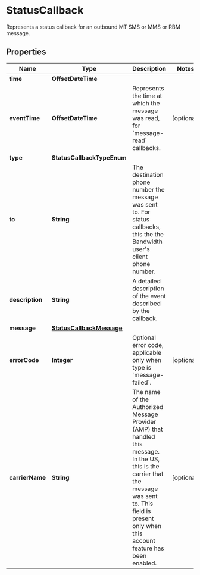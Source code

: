 

# StatusCallback

Represents a status callback for an outbound MT SMS or MMS or RBM message.

## Properties

| Name | Type | Description | Notes |
|------------ | ------------- | ------------- | -------------|
|**time** | **OffsetDateTime** |  |  |
|**eventTime** | **OffsetDateTime** | Represents the time at which the message was read, for &#x60;message-read&#x60; callbacks. |  [optional] |
|**type** | **StatusCallbackTypeEnum** |  |  |
|**to** | **String** | The destination phone number the message was sent to. For status callbacks, this the the Bandwidth user&#39;s client phone number. |  |
|**description** | **String** | A detailed description of the event described by the callback. |  |
|**message** | [**StatusCallbackMessage**](StatusCallbackMessage.md) |  |  |
|**errorCode** | **Integer** | Optional error code, applicable only when type is &#x60;message-failed&#x60;. |  [optional] |
|**carrierName** | **String** | The name of the Authorized Message Provider (AMP) that handled this message.  In the US, this is the carrier that the message was sent to. This field is present only when this account feature has been enabled. |  [optional] |



